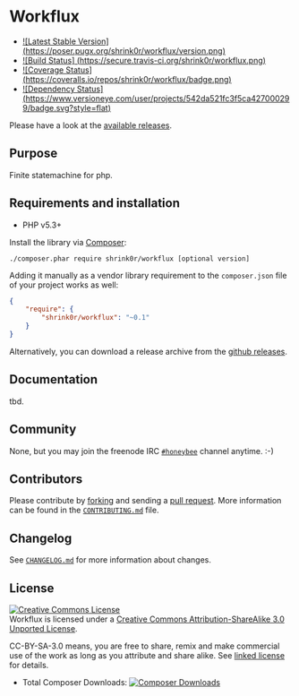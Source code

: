 # Workflux

* [![Latest Stable Version]
  (https://poser.pugx.org/shrink0r/workflux/version.png)](https://packagist.org/packages/shrink0r/workflux)
* [![Build Status]
  (https://secure.travis-ci.org/shrink0r/workflux.png)](http://travis-ci.org/shrink0r/workflux)
* [![Coverage Status]
  (https://coveralls.io/repos/shrink0r/workflux/badge.png)](https://coveralls.io/r/shrink0r/workflux)
* [![Dependency Status]
  (https://www.versioneye.com/user/projects/542da521fc3f5ca427000299/badge.svg?style=flat)](https://www.versioneye.com/user/projects/542da521fc3f5ca427000299)

Please have a look at the [available
releases](https://github.com/shrink0r/workflux/releases).

## Purpose

Finite statemachine for php.

## Requirements and installation

- PHP v5.3+

Install the library via [Composer](http://getcomposer.org/):

```./composer.phar require shrink0r/workflux [optional version]```

Adding it manually as a vendor library requirement to the `composer.json` file
of your project works as well:

```json
{
    "require": {
        "shrink0r/workflux": "~0.1"
    }
}
```

Alternatively, you can download a release archive from the [github releases](releases).

## Documentation

tbd.

## Community

None, but you may join the freenode IRC
[`#honeybee`](irc://irc.freenode.org/honeybee) channel anytime. :-)

## Contributors

Please contribute by [forking](http://help.github.com/forking/) and sending a
[pull request](http://help.github.com/pull-requests/). More information can be
found in the [`CONTRIBUTING.md`](CONTRIBUTING.md) file.

## Changelog

See [`CHANGELOG.md`](CHANGELOG.md) for more information about changes.

## License

<a rel="license"
href="http://creativecommons.org/licenses/by-sa/3.0/deed.en_US"><img
alt="Creative Commons License" style="border-width:0"
src="http://i.creativecommons.org/l/by-sa/3.0/88x31.png" /></a><br /><span
xmlns:dct="http://purl.org/dc/terms/" property="dct:title">Workflux</span>
is licensed under a <a rel="license" href="http://creativecommons.org/licenses/by-sa/3.0/deed.en_US">Creative Commons Attribution-ShareAlike 3.0 Unported License</a>.

CC-BY-SA-3.0 means, you are free to share, remix and make commercial use of the
work as long as you attribute and share alike. See [linked license](LICENSE.md) for details.

* Total Composer Downloads: [![Composer
  Downloads](https://poser.pugx.org/shrink0r/workflux/d/total.png)](https://packagist.org/packages/shrink0r/workflux)
